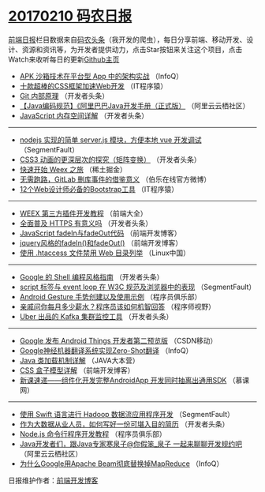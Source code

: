 # [20170210 码农日报](10.md)

[前端日报](http://caibaojian.com/c/news)栏目数据来自[码农头条](http://hao.caibaojian.com/)（我开发的爬虫），每日分享前端、移动开发、设计、资源和资讯等，为开发者提供动力，点击Star按钮来关注这个项目，点击Watch来收听每日的更新[Github主页](https://github.com/kujian/frontendDaily)
* [APK 沙箱技术在平台型 App 中的架构实战](http://hao.caibaojian.com/25595.html) （InfoQ）
* [十款超棒的CSS框架加速Web开发](http://hao.caibaojian.com/25642.html) （IT程序猿）
* [Git 内部原理](http://hao.caibaojian.com/25636.html) （开发者头条）
* [【Java编码规范】《阿里巴巴Java开发手册（正式版）](http://hao.caibaojian.com/25621.html) （阿里云云栖社区）
* [JavaScript 内存空间详解](http://hao.caibaojian.com/25633.html) （开发者头条）

***
* [nodejs 实现的简单 server.js 模块，方便本地 vue 开发调试](http://hao.caibaojian.com/25658.html) （SegmentFault）
* [CSS3 动画的更深层次的探究（矩阵变换）](http://hao.caibaojian.com/25640.html) （开发者头条）
* [快速开始 Weex 之旅](http://hao.caibaojian.com/25691.html) （稀土掘金）
* [无需跑路，GitLab 删库事件的借鉴意义](http://hao.caibaojian.com/25693.html) （伯乐在线官方微博）
* [12个Web设计师必备的Bootstrap工具](http://hao.caibaojian.com/25645.html) （IT程序猿）

***
* [WEEX 第三方插件开发教程](http://hao.caibaojian.com/25617.html) （前端大全）
* [全面普及 HTTPS 有意义吗](http://hao.caibaojian.com/25631.html) （开发者头条）
* [JavaScript fadeIn与fadeOut代码](http://hao.caibaojian.com/25685.html) （前端开发博客）
* [jquery风格的fadeIn()和fadeOut()](http://hao.caibaojian.com/25686.html) （前端开发博客）
* [使用 .htaccess 文件禁用 Web 目录列举](http://hao.caibaojian.com/25612.html) （Linux中国）

***
* [Google 的 Shell 编程风格指南](http://hao.caibaojian.com/25638.html) （开发者头条）
* [script 标签与 event loop 在 W3C 规范及浏览器中的表现](http://hao.caibaojian.com/25662.html) （SegmentFault）
* [Android Gesture 手势创建以及使用示例](http://hao.caibaojian.com/25629.html) （程序员俱乐部）
* [亲戚问你每月多少薪水？程序员该如何机智回答](http://hao.caibaojian.com/25665.html) （程序师视野）
* [Uber 出品的 Kafka 集群监控工具](http://hao.caibaojian.com/25632.html) （开发者头条）

***
* [Google 发布 Android Things 开发者第二预览版](http://hao.caibaojian.com/25624.html) （CSDN移动）
* [Google神经机器翻译系统实现Zero-Shot翻译](http://hao.caibaojian.com/25596.html) （InfoQ）
* [Java 类加载机制详解](http://hao.caibaojian.com/25626.html) （JAVA大本营）
* [CSS 盒子模型详解](http://hao.caibaojian.com/25687.html) （前端开发博客）
* [新课速递——组件化开发完整AndroidApp 开发同时抽离出通用SDK](http://hao.caibaojian.com/25599.html) （慕课网）

***
* [使用 Swift 语言进行 Hadoop 数据流应用程序开发](http://hao.caibaojian.com/25661.html) （SegmentFault）
* [作为大数据从业人员，如何写好一份可堪入目的简历](http://hao.caibaojian.com/25639.html) （开发者头条）
* [Node.js 命令行程序开发教程](http://hao.caibaojian.com/25630.html) （程序员俱乐部）
* [Java开发者们，跟Java专家寒泉子@你假笨_泉子 一起来聊聊开发规约吧](http://hao.caibaojian.com/25620.html) （阿里云云栖社区）
* [为什么Google用Apache Beam彻底替换掉MapReduce](http://hao.caibaojian.com/25594.html) （InfoQ）

日报维护作者：[前端开发博客](http://caibaojian.com/) 